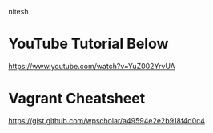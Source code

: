 nitesh

# YouTube Tutorial Below
https://www.youtube.com/watch?v=YuZ002YrvUA

# Vagrant Cheatsheet
https://gist.github.com/wpscholar/a49594e2e2b918f4d0c4
